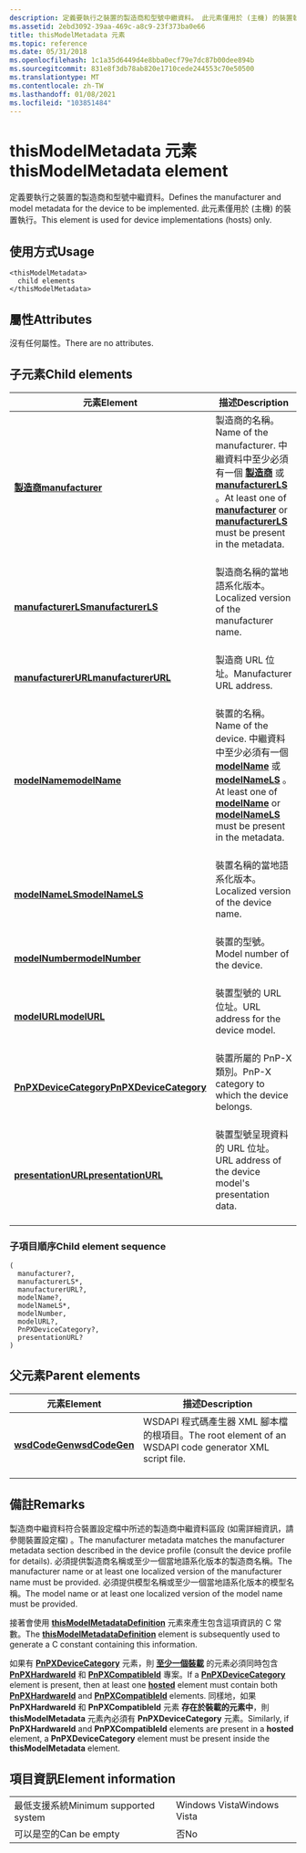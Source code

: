 ```yaml
---
description: 定義要執行之裝置的製造商和型號中繼資料。 此元素僅用於 (主機) 的裝置執行。
ms.assetid: 2ebd3092-39aa-469c-a8c9-23f373ba0e66
title: thisModelMetadata 元素
ms.topic: reference
ms.date: 05/31/2018
ms.openlocfilehash: 1c1a35d6449d4e8bba0ecf79e7dc87b00dee894b
ms.sourcegitcommit: 831e8f3db78ab820e1710cede244553c70e50500
ms.translationtype: MT
ms.contentlocale: zh-TW
ms.lasthandoff: 01/08/2021
ms.locfileid: "103851484"
---
```

# <a name="thismodelmetadata-element"></a><span data-ttu-id="8accd-104">thisModelMetadata 元素</span><span class="sxs-lookup"><span data-stu-id="8accd-104">thisModelMetadata element</span></span>

<span data-ttu-id="8accd-105">定義要執行之裝置的製造商和型號中繼資料。</span><span class="sxs-lookup"><span data-stu-id="8accd-105">Defines the manufacturer and model metadata for the device to be implemented.</span></span> <span data-ttu-id="8accd-106">此元素僅用於 (主機) 的裝置執行。</span><span class="sxs-lookup"><span data-stu-id="8accd-106">This element is used for device implementations (hosts) only.</span></span>

## <a name="usage"></a><span data-ttu-id="8accd-107">使用方式</span><span class="sxs-lookup"><span data-stu-id="8accd-107">Usage</span></span>

``` syntax
<thisModelMetadata>
  child elements
</thisModelMetadata>
```

## <a name="attributes"></a><span data-ttu-id="8accd-108">屬性</span><span class="sxs-lookup"><span data-stu-id="8accd-108">Attributes</span></span>

<span data-ttu-id="8accd-109">沒有任何屬性。</span><span class="sxs-lookup"><span data-stu-id="8accd-109">There are no attributes.</span></span>

## <a name="child-elements"></a><span data-ttu-id="8accd-110">子元素</span><span class="sxs-lookup"><span data-stu-id="8accd-110">Child elements</span></span>



| <span data-ttu-id="8accd-111">元素</span><span class="sxs-lookup"><span data-stu-id="8accd-111">Element</span></span>                                                     | <span data-ttu-id="8accd-112">描述</span><span class="sxs-lookup"><span data-stu-id="8accd-112">Description</span></span>                                                                                                                                                                        |
|-------------------------------------------------------------|------------------------------------------------------------------------------------------------------------------------------------------------------------------------------------|
| [<span data-ttu-id="8accd-113">**製造商**</span><span class="sxs-lookup"><span data-stu-id="8accd-113">**manufacturer**</span></span>](manufacturer.md)<br/>             | <span data-ttu-id="8accd-114">製造商的名稱。</span><span class="sxs-lookup"><span data-stu-id="8accd-114">Name of the manufacturer.</span></span> <span data-ttu-id="8accd-115">中繼資料中至少必須有一個 [**製造商**](manufacturer.md) 或 [**manufacturerLS**](manufacturerls.md) 。</span><span class="sxs-lookup"><span data-stu-id="8accd-115">At least one of [**manufacturer**](manufacturer.md) or [**manufacturerLS**](manufacturerls.md) must be present in the metadata.</span></span><br/> <br/> |
| [<span data-ttu-id="8accd-116">**manufacturerLS**</span><span class="sxs-lookup"><span data-stu-id="8accd-116">**manufacturerLS**</span></span>](manufacturerls.md)<br/>         | <span data-ttu-id="8accd-117">製造商名稱的當地語系化版本。</span><span class="sxs-lookup"><span data-stu-id="8accd-117">Localized version of the manufacturer name.</span></span><br/> <br/>                                                                                                                 |
| [<span data-ttu-id="8accd-118">**manufacturerURL**</span><span class="sxs-lookup"><span data-stu-id="8accd-118">**manufacturerURL**</span></span>](manufacturerurl.md)<br/>       | <span data-ttu-id="8accd-119">製造商 URL 位址。</span><span class="sxs-lookup"><span data-stu-id="8accd-119">Manufacturer URL address.</span></span><br/> <br/>                                                                                                                                   |
| [<span data-ttu-id="8accd-120">**modelName**</span><span class="sxs-lookup"><span data-stu-id="8accd-120">**modelName**</span></span>](modelname.md)<br/>                   | <span data-ttu-id="8accd-121">裝置的名稱。</span><span class="sxs-lookup"><span data-stu-id="8accd-121">Name of the device.</span></span> <span data-ttu-id="8accd-122">中繼資料中至少必須有一個 [**modelName**](modelname.md) 或 [**modelNameLS**](modelnamels.md) 。</span><span class="sxs-lookup"><span data-stu-id="8accd-122">At least one of [**modelName**](modelname.md) or [**modelNameLS**](modelnamels.md) must be present in the metadata.</span></span><br/> <br/>                   |
| [<span data-ttu-id="8accd-123">**modelNameLS**</span><span class="sxs-lookup"><span data-stu-id="8accd-123">**modelNameLS**</span></span>](modelnamels.md)<br/>               | <span data-ttu-id="8accd-124">裝置名稱的當地語系化版本。</span><span class="sxs-lookup"><span data-stu-id="8accd-124">Localized version of the device name.</span></span><br/> <br/>                                                                                                                       |
| [<span data-ttu-id="8accd-125">**modelNumber**</span><span class="sxs-lookup"><span data-stu-id="8accd-125">**modelNumber**</span></span>](modelnumber.md)<br/>               | <span data-ttu-id="8accd-126">裝置的型號。</span><span class="sxs-lookup"><span data-stu-id="8accd-126">Model number of the device.</span></span><br/> <br/>                                                                                                                                 |
| [<span data-ttu-id="8accd-127">**modelURL**</span><span class="sxs-lookup"><span data-stu-id="8accd-127">**modelURL**</span></span>](modelurl.md)<br/>                     | <span data-ttu-id="8accd-128">裝置型號的 URL 位址。</span><span class="sxs-lookup"><span data-stu-id="8accd-128">URL address for the device model.</span></span><br/> <br/>                                                                                                                           |
| [<span data-ttu-id="8accd-129">**PnPXDeviceCategory**</span><span class="sxs-lookup"><span data-stu-id="8accd-129">**PnPXDeviceCategory**</span></span>](pnpxdevicecategory.md)<br/> | <span data-ttu-id="8accd-130">裝置所屬的 PnP-X 類別。</span><span class="sxs-lookup"><span data-stu-id="8accd-130">PnP-X category to which the device belongs.</span></span> <br/> <br/>                                                                                                                |
| [<span data-ttu-id="8accd-131">**presentationURL**</span><span class="sxs-lookup"><span data-stu-id="8accd-131">**presentationURL**</span></span>](presentationurl.md)<br/>       | <span data-ttu-id="8accd-132">裝置型號呈現資料的 URL 位址。</span><span class="sxs-lookup"><span data-stu-id="8accd-132">URL address of the device model's presentation data.</span></span><br/> <br/>                                                                                                        |



### <a name="child-element-sequence"></a><span data-ttu-id="8accd-133">子項目順序</span><span class="sxs-lookup"><span data-stu-id="8accd-133">Child element sequence</span></span>

``` syntax
(
  manufacturer?, 
  manufacturerLS*, 
  manufacturerURL?, 
  modelName?, 
  modelNameLS*, 
  modelNumber, 
  modelURL?, 
  PnPXDeviceCategory?, 
  presentationURL?
)
```

## <a name="parent-elements"></a><span data-ttu-id="8accd-134">父元素</span><span class="sxs-lookup"><span data-stu-id="8accd-134">Parent elements</span></span>



| <span data-ttu-id="8accd-135">元素</span><span class="sxs-lookup"><span data-stu-id="8accd-135">Element</span></span>                                     | <span data-ttu-id="8accd-136">描述</span><span class="sxs-lookup"><span data-stu-id="8accd-136">Description</span></span>                                                                          |
|---------------------------------------------|--------------------------------------------------------------------------------------|
| [<span data-ttu-id="8accd-137">**wsdCodeGen**</span><span class="sxs-lookup"><span data-stu-id="8accd-137">**wsdCodeGen**</span></span>](wsdcodegen.md)<br/> | <span data-ttu-id="8accd-138">WSDAPI 程式碼產生器 XML 腳本檔的根項目。</span><span class="sxs-lookup"><span data-stu-id="8accd-138">The root element of an WSDAPI code generator XML script file.</span></span><br/> <br/> |



## <a name="remarks"></a><span data-ttu-id="8accd-139">備註</span><span class="sxs-lookup"><span data-stu-id="8accd-139">Remarks</span></span>

<span data-ttu-id="8accd-140">製造商中繼資料符合裝置設定檔中所述的製造商中繼資料區段 (如需詳細資訊，請參閱裝置設定檔) 。</span><span class="sxs-lookup"><span data-stu-id="8accd-140">The manufacturer metadata matches the manufacturer metadata section described in the device profile (consult the device profile for details).</span></span> <span data-ttu-id="8accd-141">必須提供製造商名稱或至少一個當地語系化版本的製造商名稱。</span><span class="sxs-lookup"><span data-stu-id="8accd-141">The manufacturer name or at least one localized version of the manufacturer name must be provided.</span></span> <span data-ttu-id="8accd-142">必須提供模型名稱或至少一個當地語系化版本的模型名稱。</span><span class="sxs-lookup"><span data-stu-id="8accd-142">The model name or at least one localized version of the model name must be provided.</span></span>

<span data-ttu-id="8accd-143">接著會使用 [**thisModelMetadataDefinition**](thismodelmetadatadefinition.md) 元素來產生包含這項資訊的 C 常數。</span><span class="sxs-lookup"><span data-stu-id="8accd-143">The [**thisModelMetadataDefinition**](thismodelmetadatadefinition.md) element is subsequently used to generate a C constant containing this information.</span></span>

<span data-ttu-id="8accd-144">如果有 [**PnPXDeviceCategory**](pnpxdevicecategory.md) 元素，則 [**至少一個裝載**](hosted.md) 的元素必須同時包含 [**PnPXHardwareId**](pnpxhardwareid.md) 和 [**PnPXCompatibleId**](pnpxcompatibleid.md) 專案。</span><span class="sxs-lookup"><span data-stu-id="8accd-144">If a [**PnPXDeviceCategory**](pnpxdevicecategory.md) element is present, then at least one [**hosted**](hosted.md) element must contain both [**PnPXHardwareId**](pnpxhardwareid.md) and [**PnPXCompatibleId**](pnpxcompatibleid.md) elements.</span></span> <span data-ttu-id="8accd-145">同樣地，如果 **PnPXHardwareId** 和 **PnPXCompatibleId** 元素 **存在於裝載的元素中**，則 **thisModelMetadata** 元素內必須有 **PnPXDeviceCategory** 元素。</span><span class="sxs-lookup"><span data-stu-id="8accd-145">Similarly, if **PnPXHardwareId** and **PnPXCompatibleId** elements are present in a **hosted** element, a **PnPXDeviceCategory** element must be present inside the **thisModelMetadata** element.</span></span>

## <a name="element-information"></a><span data-ttu-id="8accd-146">項目資訊</span><span class="sxs-lookup"><span data-stu-id="8accd-146">Element information</span></span>



|                                     |               |
|-------------------------------------|---------------|
| <span data-ttu-id="8accd-147">最低支援系統</span><span class="sxs-lookup"><span data-stu-id="8accd-147">Minimum supported system</span></span><br/> | <span data-ttu-id="8accd-148">Windows Vista</span><span class="sxs-lookup"><span data-stu-id="8accd-148">Windows Vista</span></span> |
| <span data-ttu-id="8accd-149">可以是空的</span><span class="sxs-lookup"><span data-stu-id="8accd-149">Can be empty</span></span>                        | <span data-ttu-id="8accd-150">否</span><span class="sxs-lookup"><span data-stu-id="8accd-150">No</span></span>            |



 

 





